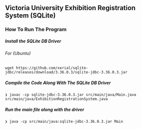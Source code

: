 ## Victoria University Exhibition Registration System (SQLite)

### How To Run The Program
##### Install the SQLite DB Driver
###### For (Ubuntu)
`wget https://github.com/xerial/sqlite-jdbc/releases/download/3.36.0.3/sqlite-jdbc-3.36.0.3.jar
`

##### Compile the Code Along With The SQLite DB Driver
`❯ javac -cp sqlite-jdbc-3.36.0.3.jar src/main/java/Main.java src/main/java/ExhibitionRegistrationSystem.java
`

##### Run the main file along with the driver
`❯ java -cp src/main/java:sqlite-jdbc-3.36.0.3.jar Main
`